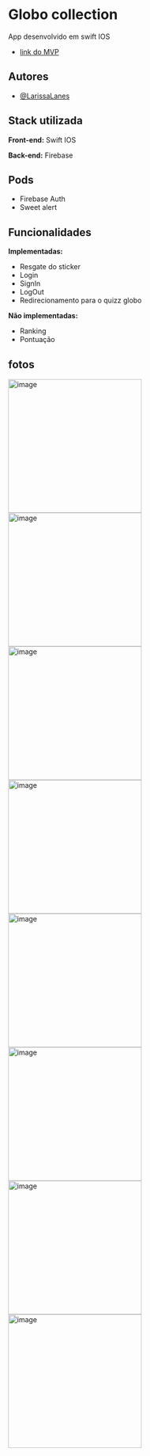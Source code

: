# Globo collection
App desenvolvido em swift IOS

- [link do MVP](https://github.com/LarissaLanes/collection-validation/blob/main/README.md)

## Autores

- [@LarissaLanes](https://www.github.com/LarissaLanes)

## Stack utilizada

**Front-end:** Swift IOS

**Back-end:** Firebase

## Pods

- Firebase Auth
- Sweet alert

## Funcionalidades

**Implementadas:** 
- Resgate do sticker
- Login
- SignIn
- LogOut
- Redirecionamento para o quizz globo

**Não implementadas:** 
- Ranking
- Pontuação

## fotos

<img width="270" alt="image" src="https://github.com/LarissaLanes/globoCollection/assets/91152234/bbb1b7c8-7556-4c80-a2f0-e74dac0fb0d1">
<img width="270" alt="image" src="https://github.com/LarissaLanes/globoCollection/assets/91152234/400e8d14-02c9-42e4-8e92-327c1a1c56c2">
<img width="270" alt="image" src="https://github.com/LarissaLanes/globoCollection/assets/91152234/776444ff-ac7a-4938-9fcb-25c154f1050e">
<img width="270" alt="image" src="https://github.com/LarissaLanes/globoCollection/assets/91152234/ead28358-bda2-4f7d-a4bc-dd69d77c7494">
<img width="270" alt="image" src="https://github.com/LarissaLanes/globoCollection/assets/91152234/6fea57f5-1975-4e83-b63e-f25c091794fb">
<img width="270" alt="image" src="https://github.com/LarissaLanes/globoCollection/assets/91152234/1741d9e4-cb72-4e69-aebf-be2ed318f697">
<img width="270" alt="image" src="https://github.com/LarissaLanes/globoCollection/assets/91152234/5d730233-b228-4b96-8067-1a93cb5afb01">
<img width="270" alt="image" src="https://github.com/LarissaLanes/globoCollection/assets/91152234/478e2da1-569e-414d-88f6-a91a1953d313">









